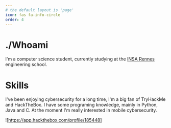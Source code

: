 ```yaml
---
# the default layout is 'page'
icon: fas fa-info-circle
order: 4
---
```


# ./Whoami
I'm a computer science student, currently studying at the [INSA Rennes](https://insa-rennes.fr)  engineering school.

# Skills
I've been enjoying cybersecurity for a long time, I'm a big fan of TryHackMe and HackTheBox. I have some programing knowledge, mainly in Python, Java and C. At the moment I'm really interested in mobile cybersecurity.

![https://app.hackthebox.com/profile/185448]
